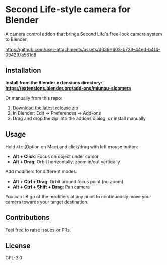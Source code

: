 # Second Life-style camera for Blender

A camera control addon that brings Second Life's free-look camera system to Blender.

https://github.com/user-attachments/assets/d636e603-b723-44ed-b414-094297a561d8

## Installation

**Install from the Blender extensions directory: https://extensions.blender.org/add-ons/miunau-slcamera**

Or manually from this repo:

1. [Download the latest release zip](https://github.com/miunau/blender-secondlife-camera-addon/releases)
2. In Blender: Edit → Preferences → Add-ons
3. Drag and drop the zip into the addons dialog, or install manually

## Usage

Hold `Alt` (Option on Mac) and click/drag with left mouse button:

- **Alt + Click**: Focus on object under cursor
- **Alt + Drag**: Orbit horizontally, zoom in/out vertically

Add modifiers for different modes:

- **Alt + Ctrl + Drag**: Orbit around focus point (no zoom)
- **Alt + Ctrl + Shift + Drag**: Pan camera

You can let go of the modifiers at any point to continuously move your camera towards your target destination.

## Contributions

Feel free to raise issues or PRs.

## License

GPL-3.0

